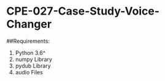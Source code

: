 # CPE-027-Case-Study-Voice-Changer
##Requirements:
1. Python 3.6^
2. numpy Library
3. pydub Library
4. audio Files


   
